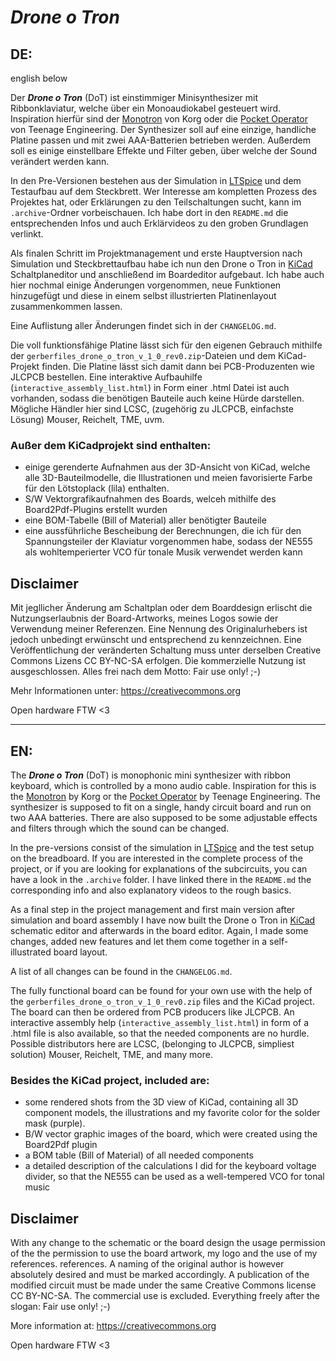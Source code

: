 # *Drone o Tron*

## DE:
english below

Der ***Drone o Tron*** (DoT) ist einstimmiger Minisynthesizer mit Ribbonklaviatur, welche über ein Monoaudiokabel gesteuert wird. Inspiration hierfür sind der [Monotron]((https://www.korg.com/de/products/dj/monotron/index.php)) von Korg oder die [Pocket Operator](https://teenage.engineering/products/po) von Teenage Engineering. Der Synthesizer soll auf eine einzige, handliche Platine passen und mit zwei AAA-Batterien betrieben werden. Außerdem soll es einige einstellbare Effekte und Filter geben, über welche der Sound verändert werden kann.

In den Pre-Versionen bestehen aus der Simulation in [LTSpice](https://www.analog.com/en/design-center/design-tools-and-calculators/ltspice-simulator.html) und dem Testaufbau auf dem Steckbrett. Wer Interesse am kompletten Prozess des Projektes hat, oder Erklärungen zu den Teilschaltungen sucht, kann im `.archive`-Ordner vorbeischauen. Ich habe dort in den `README.md` die entsprechenden Infos und auch Erklärvideos zu den groben Grundlagen verlinkt. 

Als finalen Schritt im Projektmanagement und erste Hauptversion nach Simulation und Steckbrettaufbau habe ich nun  den Drone o Tron in [KiCad](kicad.org/) Schaltplaneditor und anschließend im Boardeditor aufgebaut. Ich habe auch hier nochmal einige Änderungen vorgenommen, neue Funktionen hinzugefügt und diese in einem selbst illustrierten Platinenlayout zusammenkommen lassen.

Eine Auflistung aller Änderungen findet sich in der `CHANGELOG.md`.

Die voll funktionsfähige Platine lässt sich für den eigenen Gebrauch mithilfe der `gerberfiles_drone_o_tron_v_1_0_rev0.zip`-Dateien und dem KiCad-Projekt finden. Die Platine lässt sich damit dann bei PCB-Produzenten wie JLCPCB bestellen. Eine interaktive Aufbauhilfe (`interactive_assembly_list.html`) in Form einer .html Datei ist auch vorhanden, sodass die benötigen Bauteile auch keine Hürde darstellen. Mögliche Händler hier sind LCSC, (zugehörig zu JLCPCB, einfachste Lösung) Mouser, Reichelt, TME, uvm.

### Außer dem KiCadprojekt sind enthalten:
- einige gerenderte Aufnahmen aus der 3D-Ansicht von KiCad, welche alle 3D-Bauteilmodelle, die Illustrationen und meien favorisierte Farbe für den Lötstoplack (lila) enthalten.
- S/W Vektorgrafikaufnahmen des Boards, welceh mithilfe des Board2Pdf-Plugins erstellt wurden
- eine BOM-Tabelle (Bill of Material) aller benötigter Bauteile
- eine aussführliche Bescheibung der Berechnungen, die ich für den Spannungsteiler der Klaviatur vorgenommen habe, sodass der NE555 als wohltemperierter VCO für tonale Musik verwendet werden kann

## Disclaimer
Mit jegllicher Änderung am Schaltplan oder dem Boarddesign erlischt 
die Nutzungserlaubnis der Board-Artworks, meines Logos sowie der Verwendung meiner
Referenzen. Eine Nennung des Originalurhebers ist jedoch unbedingt erwünscht
und entsprechend zu kennzeichnen. Eine Veröffentlichung der veränderten Schaltung muss unter derselben Creative Commons Lizens CC BY-NC-SA erfolgen. Die 
kommerzielle Nutzung ist ausgeschlossen. Alles frei nach dem Motto: Fair use only! ;-)

Mehr Informationen unter: https://creativecommons.org

Open hardware FTW <3

-------

## EN:
The ***Drone o Tron*** (DoT) is monophonic mini synthesizer with ribbon keyboard, which is controlled by a mono audio cable. Inspiration for this is the [Monotron]((https://www.korg.com/de/products/dj/monotron/index.php)) by Korg or the [Pocket Operator](https://teenage.engineering/products/po) by Teenage Engineering. The synthesizer is supposed to fit on a single, handy circuit board and run on two AAA batteries. There are also supposed to be some adjustable effects and filters through which the sound can be changed.

In the pre-versions consist of the simulation in [LTSpice](https://www.analog.com/en/design-center/design-tools-and-calculators/ltspice-simulator.html) and the test setup on the breadboard. If you are interested in the complete process of the project, or if you are looking for explanations of the subcircuits, you can have a look in the `.archive` folder. I have linked there in the `README.md` the corresponding info and also explanatory videos to the rough basics. 

As a final step in the project management and first main version after simulation and board assembly I have now built the Drone o Tron in [KiCad](kicad.org/) schematic editor and afterwards in the board editor. Again, I made some changes, added new features and let them come together in a self-illustrated board layout.

A list of all changes can be found in the `CHANGELOG.md`.

The fully functional board can be found for your own use with the help of the `gerberfiles_drone_o_tron_v_1_0_rev0.zip` files and the KiCad project. The board can then be ordered from PCB producers like JLCPCB. An interactive assembly help (`interactive_assembly_list.html`) in form of a .html file is also available, so that the needed components are no hurdle. Possible distributors here are LCSC, (belonging to JLCPCB, simpliest solution) Mouser, Reichelt, TME, and many more.

### Besides the KiCad project, included are:
- some rendered shots from the 3D view of KiCad, containing all 3D component models, the illustrations and my favorite color for the solder mask (purple).
- B/W vector graphic images of the board, which were created using the Board2Pdf plugin
- a BOM table (Bill of Material) of all needed components
- a detailed description of the calculations I did for the keyboard voltage divider, so that the NE555 can be used as a well-tempered VCO for tonal music

## Disclaimer
With any change to the schematic or the board design the usage permission of the 
the permission to use the board artwork, my logo and the use of my references.
references. A naming of the original author is however absolutely desired
and must be marked accordingly. A publication of the modified circuit must be made under the same Creative Commons license CC BY-NC-SA. The 
commercial use is excluded. Everything freely after the slogan: Fair use only! ;-)

More information at: https://creativecommons.org

Open hardware FTW <3
